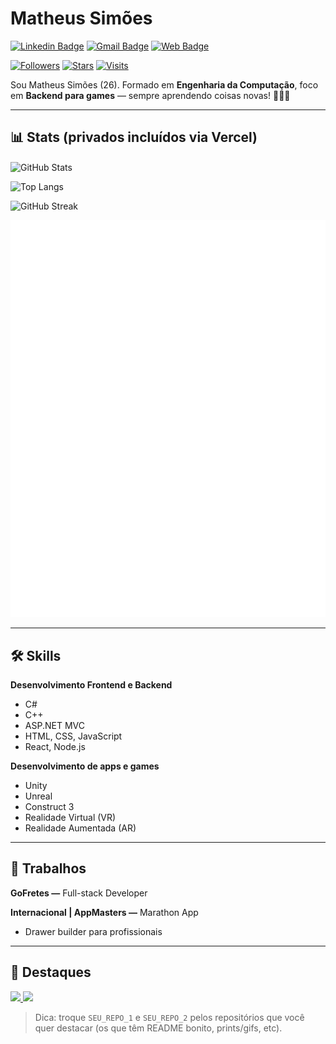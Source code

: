 # Matheus Simões

[![Linkedin Badge](https://img.shields.io/badge/-Matheus%20Simões-ad0c5a?style=flat-square&logo=Linkedin&logoColor=white&link=https://www.linkedin.com/in/matheussourgames/)](https://www.linkedin.com/in/matheussourgames/)
[![Gmail Badge](https://img.shields.io/badge/-matheusjut@gmail.com-ad0c5a?style=flat-square&logo=Gmail&logoColor=white&link=mailto:matheusjut@gmail.com)](mailto:matheusjut@gmail.com)
[![Web Badge](https://img.shields.io/badge/-Portfolio-ad0c5a?style=flat-square&logo=youtubegaming&logoColor=white&link=https://matheussimoes.carrd.co)](https://matheussimoes.carrd.co)

[![Followers](https://img.shields.io/github/followers/MatheusSMA?label=Seguidores&style=flat-square&color=ad0c5a)](https://github.com/MatheusSMA?tab=followers)
[![Stars](https://img.shields.io/github/stars/MatheusSMA?label=Stars&style=flat-square&color=ad0c5a)](https://github.com/MatheusSMA?tab=stars)
[![Visits](https://hits.seeyoufarm.com/api/count/incr/badge.svg?url=https://github.com/MatheusSMA&count_bg=%23ad0c5a&title_bg=%23555555&icon=&icon_color=%23FFFFFF&title=visitas&edge_flat=false)](https://github.com/MatheusSMA)

Sou Matheus Simões (26). Formado em **Engenharia da Computação**, foco em **Backend para games** — sempre aprendendo coisas novas! 👨🏼‍🎓

---

## 📊 Stats (privados incluídos via Vercel)

<p align="left">
  <img
    align="center"
    height="165"
    alt="GitHub Stats"
    src="https://new-readme-inky.vercel.app/api?username=MatheusSMA&show_icons=true&count_private=true&include_all_commits=true&custom_title=Github%20Status&hide=issues&theme=radical"
  />
</p>

![Top Langs](https://new-readme-inky.vercel.app/api/top-langs/?username=MatheusSMA&layout=compact&count_private=true&theme=radical)

<!-- Streak (constância de commits) -->
<p>
  <img height="165" alt="GitHub Streak" src="https://streak-stats.demolab.com?user=MatheusSMA&theme=radical&hide_border=true" />
</p>

<!-- Metrics (gera github-metrics.svg via workflow) -->
<p>
  <img alt="Metrics" src="./github-metrics.svg" />
</p>

---

## 🛠️ Skills

**Desenvolvimento Frontend e Backend**
- C#
- C++
- ASP.NET MVC
- HTML, CSS, JavaScript
- React, Node.js

**Desenvolvimento de apps e games**
- Unity
- Unreal
- Construct 3
- Realidade Virtual (VR)
- Realidade Aumentada (AR)

---

## 💼 Trabalhos

**GoFretes —** Full-stack Developer

**Internacional | AppMasters —** Marathon App  
- Drawer builder para profissionais

---

## 📌 Destaques

<p align="left">
  <a href="https://github.com/MatheusSMA/SEU_REPO_1">
    <img height="130" src="https://github-readme-stats.vercel.app/api/pin/?username=MatheusSMA&repo=SEU_REPO_1&theme=radical" />
  </a>
  <a href="https://github.com/MatheusSMA/SEU_REPO_2">
    <img height="130" src="https://github-readme-stats.vercel.app/api/pin/?username=MatheusSMA&repo=SEU_REPO_2&theme=radical" />
  </a>
</p>

> Dica: troque `SEU_REPO_1` e `SEU_REPO_2` pelos repositórios que você quer destacar (os que têm README bonito, prints/gifs, etc).
